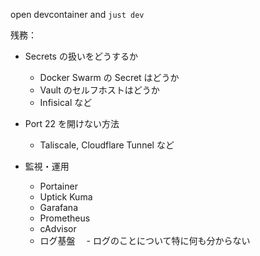 
open devcontainer and `just dev`

残務：

- Secrets の扱いをどうするか
  - Docker Swarm の Secret はどうか
  - Vault のセルフホストはどうか
  - Infisical など

- Port 22 を開けない方法
  -  Taliscale, Cloudflare Tunnel など

- 監視・運用
  - Portainer
  - Uptick Kuma
  - Garafana
  - Prometheus
  - cAdvisor
  - ログ基盤
  　- ログのことについて特に何も分からない
